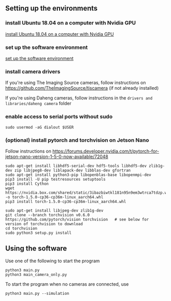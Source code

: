 ## Setting up the environments

### install Ubuntu 18.04 on a computer with Nvidia GPU
[install Ubuntu 18.04 on a computer with Nvidia GPU](https://github.com/deepakkrishnamurthy/gravitymachine-research/blob/master/Setting%20up%20a%20new%20computer%20with%20Ubuntu%2018.04%20%2B%20GPU%20driver.md)

### set up the software environment
[set up the software environment](https://github.com/deepakkrishnamurthy/gravitymachine-research/blob/master/Setting%20up%20the%20software%20environment.md)

### install camera drivers
If you're using The Imaging Source cameras, follow instructions on https://github.com/TheImagingSource/tiscamera (if not already installed) 

If you're using Daheng cameras, follow instructions in the `drivers and libraries/daheng camera` folder

### enable access to serial ports without sudo

```
sudo usermod -aG dialout $USER
```
 
### (optional) install pytorch and torchvision on Jetson Nano
Follow instructions on https://forums.developer.nvidia.com/t/pytorch-for-jetson-nano-version-1-5-0-now-available/72048

```
sudo apt-get install libhdf5-serial-dev hdf5-tools libhdf5-dev zlib1g-dev zip libjpeg8-dev liblapack-dev libblas-dev gfortran
sudo apt-get install python3-pip libopenblas-base libopenmpi-dev 
pip3 install -U pip testresources setuptools
pip3 install Cython
wget https://nvidia.box.com/shared/static/3ibazbiwtkl181n95n9em3wtrca7tdzp.whl -o torch-1.5.0-cp36-cp36m-linux_aarch64.whl
pip3 install torch-1.5.0-cp36-cp36m-linux_aarch64.whl
```
```
sudo apt-get install libjpeg-dev zlib1g-dev
git clone --branch torchvision v0.6.0 https://github.com/pytorch/vision torchvision   # see below for version of torchvision to download
cd torchvision
sudo python3 setup.py install
```
## Using the software
Use one of the following to start the program
```
python3 main.py
python3 main_camera_only.py
```
To start the program when no cameras are connected, use
```
python3 main.py --simulation
```
